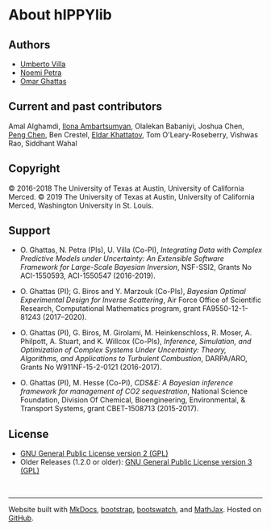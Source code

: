 # About hIPPYlib

## Authors

- [Umberto Villa](http://uvilla.github.io)
- [Noemi Petra](http://faculty.ucmerced.edu/npetra)
- [Omar Ghattas](http://users.ices.utexas.edu/~omar/)

## Current and past contributors
Amal Alghamdi,
[Ilona Ambartsumyan](http://ailona.github.io),
Olalekan Babaniyi,
Joshua Chen,
[Peng Chen](http://users.ices.utexas.edu/~peng/),
Ben Crestel,
[Eldar Khattatov](http://eldarkh.github.io),
Tom O'Leary-Roseberry,
Vishwas Rao,
Siddhant Wahal

## Copyright
&copy; 2016-2018 The University of Texas at Austin, University of California Merced.
&copy; 2019 The University of Texas at Austin, University of California Merced, Washington University in St. Louis.

## Support

- O. Ghattas, N. Petra (PIs),  U. Villa (Co-PI), *Integrating Data with Complex Predictive Models under Uncertainty: An Extensible Software Framework for Large-Scale Bayesian Inversion*, NSF-SSI2, Grants No ACI-1550593, ACI-1550547 (2016-2019).

- O. Ghattas (PI); G. Biros and Y. Marzouk (Co-PIs), *Bayesian Optimal Experimental Design for Inverse Scattering*,
Air Force Office of Scientific Research, Computational Mathematics program, grant FA9550-12-1-81243 (2017–2020).

- O. Ghattas (PI), G. Biros, M. Girolami, M. Heinkenschloss, R. Moser, A. Philpott, A. Stuart, and K. Willcox (Co-PIs), *Inference, Simulation, and Optimization of Complex Systems Under Uncertainty: Theory, Algorithms, and Applications to Turbulent Combustion*, DARPA/ARO, Grants No W911NF-15-2-0121 (2016-2017).

- O. Ghattas (PI), M. Hesse (Co-PI), *CDS&E: A Bayesian inference
framework for management of CO2 sequestration*, National Science
Foundation, Division Of Chemical, Bioengineering, Environmental, &
Transport Systems, grant CBET-1508713 (2015-2017).

## License

- [GNU General Public License version 2 (GPL)](http://www.gnu.org/licenses/gpl-2.0-standalone.html)
- Older Releases (1.2.0 or older): [GNU General Public License version 3 (GPL)](http://www.gnu.org/licenses/gpl-3.0-standalone.html)

<br>

---

Website built with [MkDocs](http://www.mkdocs.org/), [bootstrap](http://getbootstrap.com/), [bootswatch](https://bootswatch.com/), and [MathJax](https://www.mathjax.org/).
Hosted on [GitHub](http://github.com/hippylib/). 
